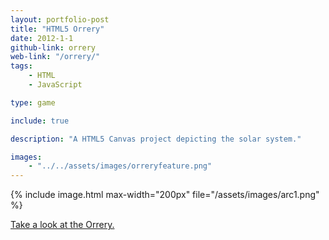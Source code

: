 ```yaml
---
layout: portfolio-post
title: "HTML5 Orrery"
date: 2012-1-1
github-link: orrery
web-link: "/orrery/"
tags: 
    - HTML
    - JavaScript

type: game

include: true

description: "A HTML5 Canvas project depicting the solar system."

images: 
    - "../../assets/images/orreryfeature.png"
---
```


{% include image.html max-width="200px" file="/assets/images/arc1.png" %}

[Take a look at the Orrery.](https://www.rbill.co.uk/orrery/)